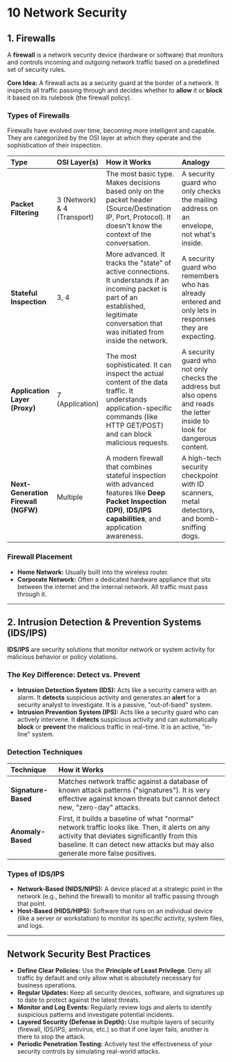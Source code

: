 # 10 Network Security

## 1. Firewalls

A **firewall** is a network security device (hardware or software) that monitors and controls incoming and outgoing network traffic based on a predefined set of security rules.

**Core Idea:** A firewall acts as a security guard at the border of a network. It inspects all traffic passing through and decides whether to **allow** it or **block** it based on its rulebook (the firewall policy).

### Types of Firewalls
Firewalls have evolved over time, becoming more intelligent and capable. They are categorized by the OSI layer at which they operate and the sophistication of their inspection.

| Type | OSI Layer(s) | How it Works | Analogy |
| :--- | :--- | :--- | :--- |
| **Packet Filtering**| 3 (Network) & 4 (Transport) | The most basic type. Makes decisions based only on the packet header (Source/Destination IP, Port, Protocol). It doesn't know the context of the conversation. | A security guard who only checks the mailing address on an envelope, not what's inside. |
| **Stateful Inspection**| 3, 4 | More advanced. It tracks the "state" of active connections. It understands if an incoming packet is part of an established, legitimate conversation that was initiated from inside the network. | A security guard who remembers who has already entered and only lets in responses they are expecting. |
| **Application Layer (Proxy)**| 7 (Application) | The most sophisticated. It can inspect the actual content of the data traffic. It understands application-specific commands (like HTTP GET/POST) and can block malicious requests. | A security guard who not only checks the address but also opens and reads the letter inside to look for dangerous content. |
| **Next-Generation Firewall (NGFW)**| Multiple | A modern firewall that combines stateful inspection with advanced features like **Deep Packet Inspection (DPI)**, **IDS/IPS capabilities**, and application awareness. | A high-tech security checkpoint with ID scanners, metal detectors, and bomb-sniffing dogs. |

### Firewall Placement
*   **Home Network:** Usually built into the wireless router.
*   **Corporate Network:** Often a dedicated hardware appliance that sits between the internet and the internal network. All traffic must pass through it.

---

## 2. Intrusion Detection & Prevention Systems (IDS/IPS)

**IDS/IPS** are security solutions that monitor network or system activity for malicious behavior or policy violations.

### The Key Difference: Detect vs. Prevent
*   **Intrusion Detection System (IDS):** Acts like a security camera with an alarm. It **detects** suspicious activity and generates an **alert** for a security analyst to investigate. It is a passive, "out-of-band" system.
*   **Intrusion Prevention System (IPS):** Acts like a security guard who can actively intervene. It **detects** suspicious activity and can automatically **block** or **prevent** the malicious traffic in real-time. It is an active, "in-line" system.

### Detection Techniques
| Technique | How it Works |
| :--- | :--- |
| **Signature-Based**| Matches network traffic against a database of known attack patterns ("signatures"). It is very effective against known threats but cannot detect new, "zero-day" attacks. |
| **Anomaly-Based**| First, it builds a baseline of what "normal" network traffic looks like. Then, it alerts on any activity that deviates significantly from this baseline. It can detect new attacks but may also generate more false positives. |

### Types of IDS/IPS
*   **Network-Based (NIDS/NIPS):** A device placed at a strategic point in the network (e.g., behind the firewall) to monitor all traffic passing through that point.
*   **Host-Based (HIDS/HIPS):** Software that runs on an individual device (like a server or workstation) to monitor its specific activity, system files, and logs.

---

## Network Security Best Practices

*   **Define Clear Policies:** Use the **Principle of Least Privilege**. Deny all traffic by default and only allow what is absolutely necessary for business operations.
*   **Regular Updates:** Keep all security devices, software, and signatures up to date to protect against the latest threats.
*   **Monitor and Log Events:** Regularly review logs and alerts to identify suspicious patterns and investigate potential incidents.
*   **Layered Security (Defense in Depth):** Use multiple layers of security (firewall, IDS/IPS, antivirus, etc.) so that if one layer fails, another is there to stop the attack.
*   **Periodic Penetration Testing:** Actively test the effectiveness of your security controls by simulating real-world attacks.
